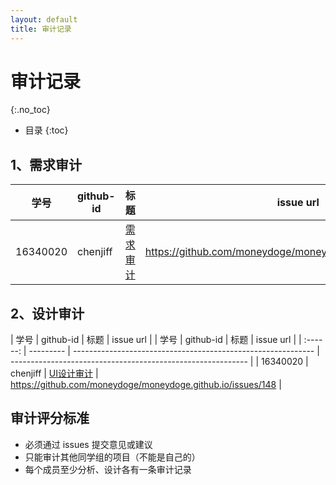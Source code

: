 ```yaml
---
layout: default
title: 审计记录
---
```


# 审计记录
{:.no_toc}

* 目录
{:toc}

## 1、需求审计

|   学号   | github-id | 标题                                                         | issue url                                                   |
| :------: | --------- | ------------------------------------------------------------ | ----------------------------------------------------------- |
| 16340020 | chenjiff  | [需求审计](https://github.com/moneydoge/moneydoge.github.io/issues/149) | https://github.com/moneydoge/moneydoge.github.io/issues/149 |

## 2、设计审计

| 学号 | github-id | 标题 | issue url |
|   学号   | github-id | 标题                                                         | issue url                                                   |
| :------: | --------- | ------------------------------------------------------------ | ----------------------------------------------------------- |
| 16340020 | chenjiff  | [UI设计审计](https://github.com/moneydoge/moneydoge.github.io/issues/148) | https://github.com/moneydoge/moneydoge.github.io/issues/148 |

## 审计评分标准

* 必须通过 issues 提交意见或建议
* 只能审计其他同学组的项目（不能是自己的）
* 每个成员至少分析、设计各有一条审计记录
